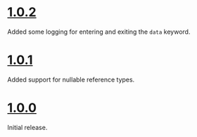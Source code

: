 # [1.0.2](https://github.com/gregsdennis/json-everything/pull/120)

Added some logging for entering and exiting the `data` keyword.

# [1.0.1](https://github.com/gregsdennis/json-everything/pull/75)

Added support for nullable reference types.

# [1.0.0](https://github.com/gregsdennis/json-everything/pull/72)

Initial release.